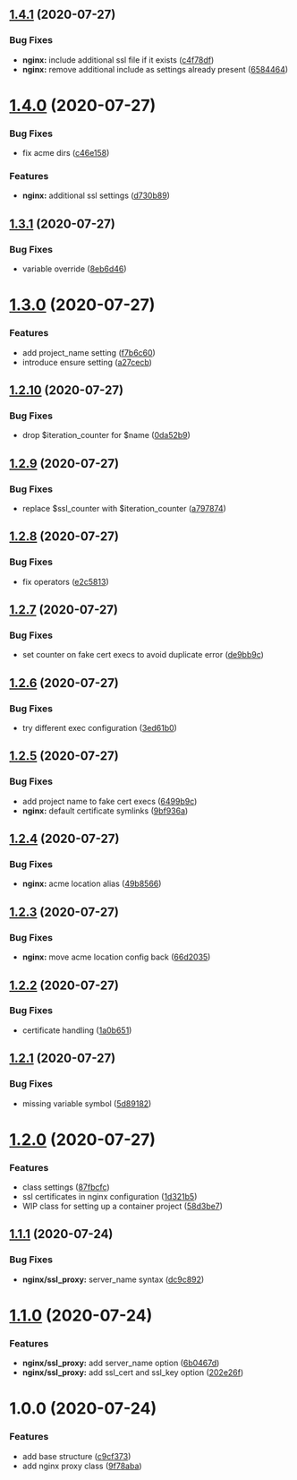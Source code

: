 ## [1.4.1](https://github.com/getstackhead/puppet-module/compare/v1.4.0...v1.4.1) (2020-07-27)


### Bug Fixes

* **nginx:** include additional ssl file if it exists ([c4f78df](https://github.com/getstackhead/puppet-module/commit/c4f78dff534944454bd02cbcede287f5e7da9f6b))
* **nginx:** remove additional include as settings already present ([6584464](https://github.com/getstackhead/puppet-module/commit/65844645d401ff5415de762ea46a10888974f0a8))

# [1.4.0](https://github.com/getstackhead/puppet-module/compare/v1.3.1...v1.4.0) (2020-07-27)


### Bug Fixes

* fix acme dirs ([c46e158](https://github.com/getstackhead/puppet-module/commit/c46e158a7fc73b3bedf5a213fdb54e45bf9b37d8))


### Features

* **nginx:** additional ssl settings ([d730b89](https://github.com/getstackhead/puppet-module/commit/d730b89bd06251a8d41340eef3dcb795d2fac234))

## [1.3.1](https://github.com/getstackhead/puppet-module/compare/v1.3.0...v1.3.1) (2020-07-27)


### Bug Fixes

* variable override ([8eb6d46](https://github.com/getstackhead/puppet-module/commit/8eb6d46b36e0a4c62862457d164aaa2cb947a92f))

# [1.3.0](https://github.com/getstackhead/puppet-module/compare/v1.2.10...v1.3.0) (2020-07-27)


### Features

* add project_name setting ([f7b6c60](https://github.com/getstackhead/puppet-module/commit/f7b6c60ebdb6e3c497bb5056c7691c6e77b1324f))
* introduce ensure setting ([a27cecb](https://github.com/getstackhead/puppet-module/commit/a27cecb78093f25b4a66d8ee67c3d0877def98a8))

## [1.2.10](https://github.com/getstackhead/puppet-module/compare/v1.2.9...v1.2.10) (2020-07-27)


### Bug Fixes

* drop $iteration_counter for $name ([0da52b9](https://github.com/getstackhead/puppet-module/commit/0da52b960cdf123c21332ef894ac03ce93af2e8e))

## [1.2.9](https://github.com/getstackhead/puppet-module/compare/v1.2.8...v1.2.9) (2020-07-27)


### Bug Fixes

* replace $ssl_counter with $iteration_counter ([a797874](https://github.com/getstackhead/puppet-module/commit/a797874c46569656d0f9796f3ecc73e3901ef943))

## [1.2.8](https://github.com/getstackhead/puppet-module/compare/v1.2.7...v1.2.8) (2020-07-27)


### Bug Fixes

* fix operators ([e2c5813](https://github.com/getstackhead/puppet-module/commit/e2c5813f65d56220a17cedae9f79d277a2a05374))

## [1.2.7](https://github.com/getstackhead/puppet-module/compare/v1.2.6...v1.2.7) (2020-07-27)


### Bug Fixes

* set counter on fake cert execs to avoid duplicate error ([de9bb9c](https://github.com/getstackhead/puppet-module/commit/de9bb9c1ee2686893acb997594d366cb87ce2ce8))

## [1.2.6](https://github.com/getstackhead/puppet-module/compare/v1.2.5...v1.2.6) (2020-07-27)


### Bug Fixes

* try different exec configuration ([3ed61b0](https://github.com/getstackhead/puppet-module/commit/3ed61b015f6868b67ffd218a9e8f6cc8beceb293))

## [1.2.5](https://github.com/getstackhead/puppet-module/compare/v1.2.4...v1.2.5) (2020-07-27)


### Bug Fixes

* add project name to fake cert execs ([6499b9c](https://github.com/getstackhead/puppet-module/commit/6499b9c96e6f9571927bdbdb1d7c915ddfaa9efb))
* **nginx:** default certificate symlinks ([9bf936a](https://github.com/getstackhead/puppet-module/commit/9bf936a8a4ea915c11cfc7e5a849ed9bc11aa265))



## [1.2.4](https://github.com/getstackhead/puppet-module/compare/v1.2.3...v1.2.4) (2020-07-27)


### Bug Fixes

* **nginx:** acme location alias ([49b8566](https://github.com/getstackhead/puppet-module/commit/49b856629f79fe250d393c089d3ae4445d303cf0))



## [1.2.3](https://github.com/getstackhead/puppet-module/compare/v1.2.2...v1.2.3) (2020-07-27)


### Bug Fixes

* **nginx:** move acme location config back ([66d2035](https://github.com/getstackhead/puppet-module/commit/66d203516f6fb8c53aaeb7a8fa9ab41b4d4b5222))



## [1.2.2](https://github.com/getstackhead/puppet-module/compare/v1.2.1...v1.2.2) (2020-07-27)


### Bug Fixes

* certificate handling ([1a0b651](https://github.com/getstackhead/puppet-module/commit/1a0b6511af3eced212ad44625734b08cfb4d10ef))



## [1.2.1](https://github.com/getstackhead/puppet-module/compare/v1.2.0...v1.2.1) (2020-07-27)


### Bug Fixes

* missing variable symbol ([5d89182](https://github.com/getstackhead/puppet-module/commit/5d8918222139d31b62091f76d80d612ddbb1a057))



# [1.2.0](https://github.com/getstackhead/puppet-module/compare/v1.1.1...v1.2.0) (2020-07-27)


### Features

* class settings ([87fbcfc](https://github.com/getstackhead/puppet-module/commit/87fbcfc0cf3ea2fadb7403bcffc5ab4247df7063))
* ssl certificates in nginx configuration ([1d321b5](https://github.com/getstackhead/puppet-module/commit/1d321b559062f88d307c489dbc9bfdbc5bd90eda))
* WIP class for setting up a container project ([58d3be7](https://github.com/getstackhead/puppet-module/commit/58d3be7b7e85e2558abeff2a1017954f9d5d1cda))



## [1.1.1](https://github.com/getstackhead/puppet-module/compare/v1.1.0...v1.1.1) (2020-07-24)


### Bug Fixes

* **nginx/ssl_proxy:** server_name syntax ([dc9c892](https://github.com/getstackhead/puppet-module/commit/dc9c89208090170460f0118b204fe5e8b2900764))



# [1.1.0](https://github.com/getstackhead/puppet-module/compare/v1.0.0...v1.1.0) (2020-07-24)


### Features

* **nginx/ssl_proxy:** add server_name option ([6b0467d](https://github.com/getstackhead/puppet-module/commit/6b0467d37306bb616ee4937a9d03b22004758df4))
* **nginx/ssl_proxy:** add ssl_cert and ssl_key option ([202e26f](https://github.com/getstackhead/puppet-module/commit/202e26f3a1e80019418caddd579ef68e90dfb813))



# 1.0.0 (2020-07-24)


### Features

* add base structure ([c9cf373](https://github.com/getstackhead/puppet-module/commit/c9cf3733044dd4dfa29e1476d8054429ca3e3e6e))
* add nginx proxy class ([9f78aba](https://github.com/getstackhead/puppet-module/commit/9f78aba134c6d57484475a02632816f4b31ca8ce))
